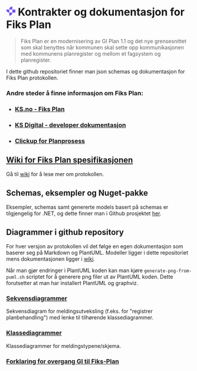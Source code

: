 # ![](KSDigital25.png) Kontrakter og dokumentasjon for Fiks Plan

> Fiks Plan er en modernisering av GI Plan 1.1 og det nye grensesnittet som skal benyttes når kommunen skal sette opp kommunikasjonen med kommunens planregister og mellom et fagsystem og planregister.

I dette github repositoriet finner man json schemas og dokumentasjon for Fiks Plan protokollen.

### Andre steder å finne informasjon om Fiks Plan:

- ### [KS.no - Fiks Plan](https://www.ks.no/fagomrader/digitalisering/felleslosninger/verktoykasse-plan--og-byggesak/verktoy/sammenhengende-tjenester---integrasjoner/fiks-plan/)
- ### [KS Digital - developer dokumentasjon](https://developers.fiks.ks.no/tjenester/fiksprotokoll/plan/)
- ### [Clickup for Planprosess](https://sharing.clickup.com/4651657/l/h/4dym9-188/117ea0074d0e97c)

## [Wiki for Fiks Plan spesifikasjonen](https://github.com/ks-no/fiks-plan-specification/wiki)
Gå til [wiki](https://github.com/ks-no/fiks-plan-specification/wiki) for å lese mer om protokollen.

## Schemas, eksempler og Nuget-pakke
Eksempler, schemas samt genererte models basert på schemas er tilgjengelig for .NET, og dette finner man i Github prosjektet [her](https://github.com/ks-no/fiks-plan-models-dotnet).

## Diagrammer i github repository

For hver versjon av protokollen vil det følge en egen dokumentasjon som baserer seg på Markdown og PlantUML.
Modeller ligger i dette repositoriet mens dokumentasjonen ligger i [wiki](https://github.com/ks-no/fiks-plan-specification/wiki).

Når man gjør endringer i PlantUML koden kan man kjøre `generate-png-from-puml.sh` scriptet for å generere png filer ut av PlantUML koden. Dette forutsetter at man har installert PlantUML og graphviz.

### [Sekvensdiagrammer](Dokumentasjon/V2/SequenceDiagrams/README.md)
Sekvensdiagram for meldingsutveksling (f.eks. for "registrer planbehandling") med lenke til tilhørende klassediagrammer.

### [Klassediagrammer](Dokumentasjon/V2/ClassDiagrams/README.md)
Klassediagrammer for meldingstypene/skjema.

### [Forklaring for overgang GI til Fiks-Plan](Dokumentasjon/V2/GI/Innsyn)



